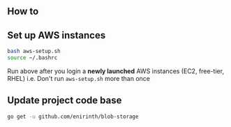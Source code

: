 How to
--

## Set up AWS instances
```sh
bash aws-setup.sh
source ~/.bashrc
```
Run above after you login a **newly launched** AWS instances (EC2, free-tier, RHEL) i.e. Don't run `aws-setup.sh` more than once
## Update project code base
```sh
go get -u github.com/enirinth/blob-storage
```
